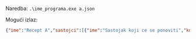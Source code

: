 Naredba: `.\ime_programa.exe a.json`

Mogući izlaz:
```JSON
{"ime":"Recept A","sastojci":[{"ime":"Sastojak koji ce se ponoviti","kolicina":1},{"ime":"X","sastojci":[{"ime":"Sastojak koji ce se ponoviti","kolicina":1}]},{"ime":"Y","sastojci":[{"ime":"Sastojak koji ce se ponoviti","kolicina":1}]},{"sastojci":[{"ime":"Sastojak koji ce se ponoviti","kolicina":1}]}]}
```
